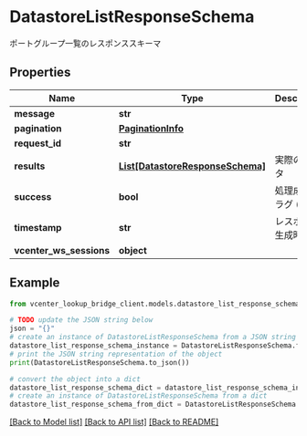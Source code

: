 # DatastoreListResponseSchema

ポートグループ一覧のレスポンススキーマ

## Properties

Name | Type | Description | Notes
------------ | ------------- | ------------- | -------------
**message** | **str** |  | [optional] 
**pagination** | [**PaginationInfo**](PaginationInfo.md) |  | [optional] 
**request_id** | **str** |  | [optional] 
**results** | [**List[DatastoreResponseSchema]**](DatastoreResponseSchema.md) | 実際のデータ | 
**success** | **bool** | 処理成功フラグ (true|false) | 
**timestamp** | **str** | レスポンス生成時刻 | 
**vcenter_ws_sessions** | **object** |  | [optional] 

## Example

```python
from vcenter_lookup_bridge_client.models.datastore_list_response_schema import DatastoreListResponseSchema

# TODO update the JSON string below
json = "{}"
# create an instance of DatastoreListResponseSchema from a JSON string
datastore_list_response_schema_instance = DatastoreListResponseSchema.from_json(json)
# print the JSON string representation of the object
print(DatastoreListResponseSchema.to_json())

# convert the object into a dict
datastore_list_response_schema_dict = datastore_list_response_schema_instance.to_dict()
# create an instance of DatastoreListResponseSchema from a dict
datastore_list_response_schema_from_dict = DatastoreListResponseSchema.from_dict(datastore_list_response_schema_dict)
```
[[Back to Model list]](../README.md#documentation-for-models) [[Back to API list]](../README.md#documentation-for-api-endpoints) [[Back to README]](../README.md)


